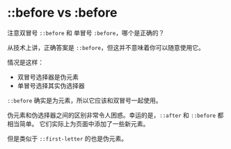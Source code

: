 # ::before vs :before

注意双冒号 `::before` 和 单冒号 `:before`，哪个是正确的？

从技术上讲，正确答案是 `::before`，但这并不意味着你可以随意使用它。

情况是这样：

- 双冒号选择器是伪元素
- 单冒号选择其实伪选择器

`::before` 确实是为元素，所以它应该和双冒号一起使用。

伪元素和伪选择器之间的区别非常令人困惑。幸运的是，`::after` 和 `::before` 都相当简单。
它们实际上为页面中添加了一些新元素。

但是类似于 `::first-letter` 的也是伪元素。
